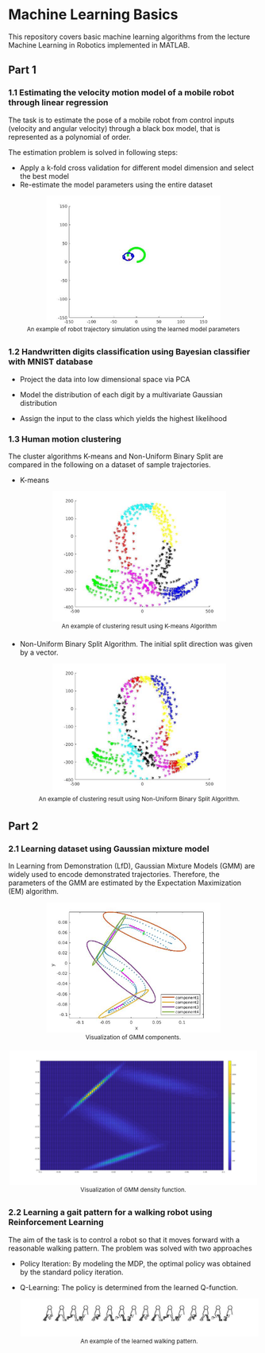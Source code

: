# Machine Learning Basics

This repository covers basic machine learning algorithms from the lecture Machine Learning in Robotics implemented in MATLAB. 

## Part 1
### 1.1 Estimating the velocity motion model of a mobile robot through linear regression

The task is to estimate the pose of a mobile robot from control inputs (velocity and angular velocity) through a black box model, that is represented as a polynomial of order. 

The estimation problem is solved in following steps:

- Apply a k-fold cross validation for different model dimension and select the best model
- Re-estimate the model parameters using the entire dataset

<p align="center">
    <img src="pics/1c.jpg", width="350">
    <br>
    <sup>An example of  robot trajectory simulation using the learned model parameters</sup>
</p>

### 1.2 Handwritten digits classification using Bayesian classifier with MNIST database

- Project the data into low dimensional space via PCA

- Model the distribution of each digit by a multivariate Gaussian distribution 
- Assign the input to the class which yields the highest likelihood

### 1.3 Human motion clustering

The cluster algorithms K-means and Non-Uniform Binary Split are compared in the following on a dataset of sample trajectories.

- K-means

  <p align="center">
      <img src="pics/kmean1.jpg", width="350">
      <br>
      <sup>An example of clustering result using K-means Algorithm</sup>
  </p>

- Non-Uniform Binary Split Algorithm. The initial split direction was given by a vector. 

  <p align="center">
      <img src="pics/nubs1.jpg", width="350">
      <br>
      <sup>An example of clustering result using Non-Uniform Binary Split Algorithm. </sup>
  </p>

## Part 2
### 2.1 Learning dataset using Gaussian mixture model

In Learning from Demonstration (LfD), Gaussian Mixture Models (GMM) are widely used to encode demonstrated trajectories. Therefore, the parameters of the GMM are estimated by the Expectation Maximization (EM) algorithm.  

<p align="center">
    <img src="pics/1_2D.jpg", width="350">
    <br>
    <sup>Visualization of GMM components. </sup>
</p>

<p align="center">
    <img src="pics/1_3D.jpg", width="500">
    <br>
    <sup>Visualization of GMM density function. </sup>
</p>



### 2.2 Learning a gait pattern for a walking robot using Reinforcement Learning

The aim of the task is to control a robot so that it moves forward with a reasonable walking pattern. The problem was solved with two approaches

- Policy Iteration: By modeling the MDP, the optimal policy was obtained by the standard policy iteration. 

- Q-Learning: The policy is determined from the learned Q-function.

  <p align="center">
      <img src="pics/policy_3.jpg", width="500">
      <br>
      <sup>An example of the learned walking pattern. </sup>
  </p>

